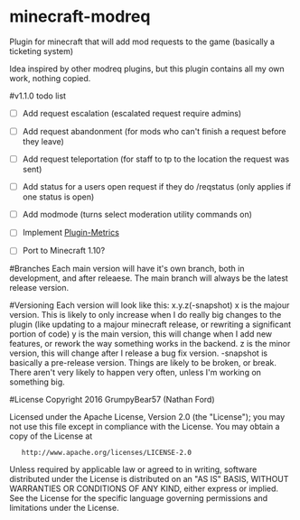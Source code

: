 # minecraft-modreq
Plugin for minecraft that will add mod requests to the game (basically a ticketing system)

Idea inspired by other modreq plugins, but this plugin contains all my own work, nothing copied.

#v1.1.0 todo list
- [ ] Add request escalation (escalated request require admins)
- [ ] Add request abandonment (for mods who can't finish a request before they leave)
- [ ] Add request teleportation (for staff to tp to the location the request was sent) 
- [ ] Add status for a users open request if they do /reqstatus (only applies if one status is open)
- [ ] Add modmode (turns select moderation utility commands on)
- [ ] Implement [Plugin-Metrics](https://github.com/Hidendra/Plugin-Metrics)
- [ ] Port to Minecraft 1.10?


#Branches
Each main version will have it's own branch, both in development, and after releaese.
The main branch will always be the latest release version. 

#Versioning
Each version will look like this: 
x.y.z(-snapshot)
x is the majour version. This is likely to only increase when I do really big changes to the plugin (like updating to a majour minecraft release, or rewriting a significant portion of code)
y is the main version, this will change when I add new features, or rework the way something works in the backend.
z is the minor version, this will change after I release a bug fix version.
-snapshot is basically a pre-release version. Things are likely to be broken, or break. There aren't very likely to happen very often, unless I'm working on something big. 

#License 
Copyright 2016 GrumpyBear57 (Nathan Ford)

   Licensed under the Apache License, Version 2.0 (the "License");
   you may not use this file except in compliance with the License.
   You may obtain a copy of the License at

       http://www.apache.org/licenses/LICENSE-2.0

   Unless required by applicable law or agreed to in writing, software
   distributed under the License is distributed on an "AS IS" BASIS,
   WITHOUT WARRANTIES OR CONDITIONS OF ANY KIND, either express or implied.
   See the License for the specific language governing permissions and
   limitations under the License.
